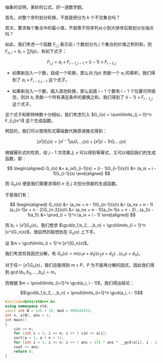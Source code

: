 抽象的证明，美妙的公式，好一道数学题。

首先，对整个序列划分轮换，不就是把分为 $k$ 个不交集合吗？

其次，要求每个集合中的最小值，不就等于将序列从小到大排序后取划分左端点吗？

如此，我们考虑一个函数 $F_{i,j}$ 表示前 $i$ 个数划分为 $j$ 个集合的价值之积的和，则 $F_{n, i} = b_i = \sum f(p)$，有如下式子：

$$F_{i,j} = a_i \times F_{i-1,j-1} + (i - 1) \times F_{i-1,j}$$

- 如果新加入一个数，自成一个轮换，那么对 $f(p)$ 贡献一个 $a_i$ 的乘积，我们得到了 $a_i \times F_{i-1,j-1}$ 这个式子。

- 如果新加入一个数，插入其他轮换，那么前面 $i - 1$ 个数有 $i - 1$ 个位置可供插空，则对 $b_i$ 贡献一个所有满足条件的置换之和，我们得到了 $(i - 1) \times F_{i-1,j}$ 这个式子。

这个式子和斯特林数十分相似，我们考虑引入 $G_i(x) = \sum\limits_{j = 0}^n F_{i,j}x^i$ 这个生成函数。

明显的，我们可以使用形式幂级数代换原递推式得到：

$$[x^j]G_i(x) = [x^{j-1}]a_iG_{i-1}(x) + [x^{j}](i - 1)G_{i-1}(x)$$

根据幂形式的性质，给 $j-1$ 次项乘上 $x$ 可以得到等幂式，又可以缩回我们的生成函数，即：

$$
\begin{aligned}
G_i(x) &= a_ixG_{i-1}(x) + (i - 1)G_{i-1}(x)\\
&= (a_ix + i - 1)G_{i-1}(x)
\end{aligned}
$$

而 $G_n(x)$ 便是我们需要求得的 $n$ 元 $j$ 次划分贡献的生成函数。

于是我们有：

$$
\begin{aligned}
G_n(x) &= (a_nx + n - 1)G_{n-1}(x)\\
&= (a_nx + n - 1)(a_{n-1}x + n - 2)G_{n-2}(x)\\
&= (a_nx + n - 1)(a_{n-1}x + n - 2)...(a_2x - 1)a_1\\
&= \prod_{i = 1}^n (a_ix + i - 1)
\end{aligned}
$$

而 $b_i = [x^i]G_n(x)$，我们想求 $\gcd(b_1,b_2,...,b_n) = \gcd\limits_{i = 1}^n [x^i]G_n(x)$，很自然的联想到在 $G_n(x)$ 上下手。

设 $m = \gcd\limits_{i = 1}^n [x^i]G_n(x)$。

我们考虑将其因式分解，有 $G_n(x) = m(c_1x + d_1)(c_2x + d_2)...(c_nx + d_n)$。

对于任一 $[x^i]G_n(x)$，我们总能得到 $m \times P$，$P$ 为不能再分解的因式，因此我们得到 $\gcd(b_1,b_2,...,b_n) = m$。

而根据 $m = \prod\limits_{i=1}^n \gcd(a_i, i - 1)$，我们得出结论：

$$\gcd(b_1,b_2,...,b_n) = \prod\limits_{i=1}^n \gcd(a_i, i - 1)$$

```cpp
#include<bits/stdc++.h>
using namespace std;
const int N = 1e5 + 10, mod = 998244353;
int n, a[N], ans = 1;
int main()
{
	cin >> n;
	for (int i = 1; i <= n; i ++ ) cin >> a[i];
	sort(a + 1, a + n + 1);
	for (int i = 1; i <= n; i ++ ) ans = 1ll * ans * __gcd(a[i], i - 1) % mod;
	cout << ans;
	return 0;
}
```